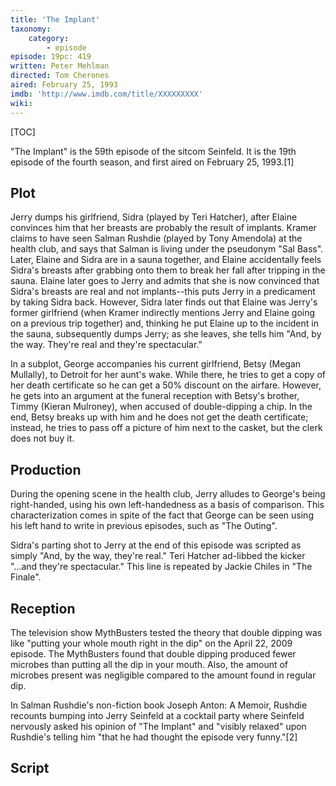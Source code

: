 ```yaml
---
title: 'The Implant'
taxonomy:
    category:
        - episode
episode: 19pc: 419         
written: Peter Mehlman
directed: Tom Cherones
aired: February 25, 1993
imdb: 'http://www.imdb.com/title/XXXXXXXXX'
wiki: 
---
```


[TOC]

"The Implant" is the 59th episode of the sitcom Seinfeld. It is the 19th episode of the fourth season, and first aired on February 25, 1993.[1]

## Plot

Jerry dumps his girlfriend, Sidra (played by Teri Hatcher), after Elaine convinces him that her breasts are probably the result of implants. Kramer claims to have seen Salman Rushdie (played by Tony Amendola) at the health club, and says that Salman is living under the pseudonym "Sal Bass". Later, Elaine and Sidra are in a sauna together, and Elaine accidentally feels Sidra's breasts after grabbing onto them to break her fall after tripping in the sauna. Elaine later goes to Jerry and admits that she is now convinced that Sidra's breasts are real and not implants--this puts Jerry in a predicament by taking Sidra back. However, Sidra later finds out that Elaine was Jerry's former girlfriend (when Kramer indirectly mentions Jerry and Elaine going on a previous trip together) and, thinking he put Elaine up to the incident in the sauna, subsequently dumps Jerry; as she leaves, she tells him "And, by the way. They're real and they're spectacular."

In a subplot, George accompanies his current girlfriend, Betsy (Megan Mullally), to Detroit for her aunt's wake. While there, he tries to get a copy of her death certificate so he can get a 50% discount on the airfare. However, he gets into an argument at the funeral reception with Betsy's brother, Timmy (Kieran Mulroney), when accused of double-dipping a chip. In the end, Betsy breaks up with him and he does not get the death certificate; instead, he tries to pass off a picture of him next to the casket, but the clerk does not buy it.

## Production

During the opening scene in the health club, Jerry alludes to George's being right-handed, using his own left-handedness as a basis of comparison. This characterization comes in spite of the fact that George can be seen using his left hand to write in previous episodes, such as "The Outing".

Sidra's parting shot to Jerry at the end of this episode was scripted as simply "And, by the way, they're real." Teri Hatcher ad-libbed the kicker "...and they're spectacular." This line is repeated by Jackie Chiles in "The Finale".

## Reception

The television show MythBusters tested the theory that double dipping was like "putting your whole mouth right in the dip" on the April 22, 2009 episode. The MythBusters found that double dipping produced fewer microbes than putting all the dip in your mouth. Also, the amount of microbes present was negligible compared to the amount found in regular dip.

In Salman Rushdie's non-fiction book Joseph Anton: A Memoir, Rushdie recounts bumping into Jerry Seinfeld at a cocktail party where Seinfeld nervously asked his opinion of "The Implant" and "visibly relaxed" upon Rushdie's telling him "that he had thought the episode very funny."[2]

## Script
